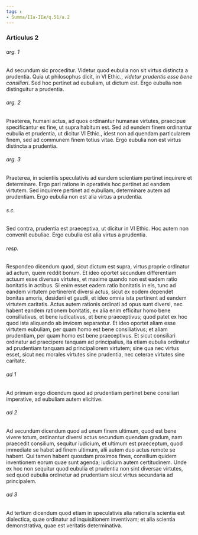 ```yaml
---
tags : 
- Summa/IIa-IIæ/q.51/a.2
---
```


### Articulus 2

###### arg. 1
Ad secundum sic proceditur. Videtur quod eubulia non sit virtus distincta a prudentia. Quia ut philosophus dicit, in VI Ethic., *videtur prudentis esse bene consiliari*. Sed hoc pertinet ad eubuliam, ut dictum est. Ergo eubulia non distinguitur a prudentia.

###### arg. 2
Praeterea, humani actus, ad quos ordinantur humanae virtutes, praecipue specificantur ex fine, ut supra habitum est. Sed ad eundem finem ordinantur eubulia et prudentia, ut dicitur VI Ethic., idest non ad quendam particularem finem, sed ad communem finem totius vitae. Ergo eubulia non est virtus distincta a prudentia.

###### arg. 3
Praeterea, in scientiis speculativis ad eandem scientiam pertinet inquirere et determinare. Ergo pari ratione in operativis hoc pertinet ad eandem virtutem. Sed inquirere pertinet ad eubuliam, determinare autem ad prudentiam. Ergo eubulia non est alia virtus a prudentia.

###### s.c.
Sed contra, prudentia est praeceptiva, ut dicitur in VI Ethic. Hoc autem non convenit eubuliae. Ergo eubulia est alia virtus a prudentia.

###### resp.
Respondeo dicendum quod, sicut dictum est supra, virtus proprie ordinatur ad actum, quem reddit bonum. Et ideo oportet secundum differentiam actuum esse diversas virtutes, et maxime quando non est eadem ratio bonitatis in actibus. Si enim esset eadem ratio bonitatis in eis, tunc ad eandem virtutem pertinerent diversi actus, sicut ex eodem dependet bonitas amoris, desiderii et gaudii, et ideo omnia ista pertinent ad eandem virtutem caritatis. Actus autem rationis ordinati ad opus sunt diversi, nec habent eandem rationem bonitatis, ex alia enim efficitur homo bene consiliativus, et bene iudicativus, et bene praeceptivus; quod patet ex hoc quod ista aliquando ab invicem separantur. Et ideo oportet aliam esse virtutem eubuliam, per quam homo est bene consiliativus; et aliam prudentiam, per quam homo est bene praeceptivus. Et sicut consiliari ordinatur ad praecipere tanquam ad principalius, ita etiam eubulia ordinatur ad prudentiam tanquam ad principaliorem virtutem; sine qua nec virtus esset, sicut nec morales virtutes sine prudentia, nec ceterae virtutes sine caritate.

###### ad 1
Ad primum ergo dicendum quod ad prudentiam pertinet bene consiliari imperative, ad eubuliam autem elicitive.

###### ad 2
Ad secundum dicendum quod ad unum finem ultimum, quod est bene vivere totum, ordinantur diversi actus secundum quendam gradum, nam praecedit consilium, sequitur iudicium, et ultimum est praeceptum, quod immediate se habet ad finem ultimum, alii autem duo actus remote se habent. Qui tamen habent quosdam proximos fines, consilium quidem inventionem eorum quae sunt agenda; iudicium autem certitudinem. Unde ex hoc non sequitur quod eubulia et prudentia non sint diversae virtutes, sed quod eubulia ordinetur ad prudentiam sicut virtus secundaria ad principalem.

###### ad 3
Ad tertium dicendum quod etiam in speculativis alia rationalis scientia est dialectica, quae ordinatur ad inquisitionem inventivam; et alia scientia demonstrativa, quae est veritatis determinativa.

